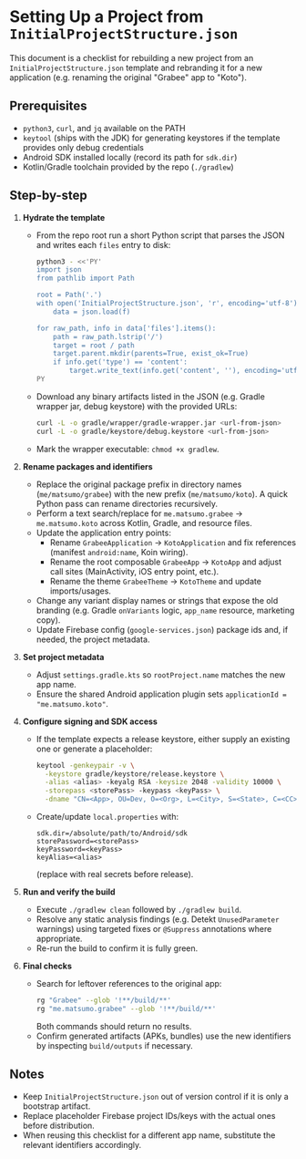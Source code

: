 # Setting Up a Project from `InitialProjectStructure.json`

This document is a checklist for rebuilding a new project from an `InitialProjectStructure.json` template and rebranding it for a new application (e.g. renaming the original "Grabee" app to "Koto").

## Prerequisites

- `python3`, `curl`, and `jq` available on the PATH
- `keytool` (ships with the JDK) for generating keystores if the template provides only debug credentials
- Android SDK installed locally (record its path for `sdk.dir`)
- Kotlin/Gradle toolchain provided by the repo (`./gradlew`)

## Step-by-step

1. **Hydrate the template**
   - From the repo root run a short Python script that parses the JSON and writes each `files` entry to disk:
     ```bash
     python3 - <<'PY'
     import json
     from pathlib import Path

     root = Path('.')
     with open('InitialProjectStructure.json', 'r', encoding='utf-8') as f:
         data = json.load(f)

     for raw_path, info in data['files'].items():
         path = raw_path.lstrip('/')
         target = root / path
         target.parent.mkdir(parents=True, exist_ok=True)
         if info.get('type') == 'content':
             target.write_text(info.get('content', ''), encoding='utf-8')
     PY
     ```
   - Download any binary artifacts listed in the JSON (e.g. Gradle wrapper jar, debug keystore) with the provided URLs:
     ```bash
     curl -L -o gradle/wrapper/gradle-wrapper.jar <url-from-json>
     curl -L -o gradle/keystore/debug.keystore <url-from-json>
     ```
   - Mark the wrapper executable: `chmod +x gradlew`.

2. **Rename packages and identifiers**
   - Replace the original package prefix in directory names (`me/matsumo/grabee`) with the new prefix (`me/matsumo/koto`). A quick Python pass can rename directories recursively.
   - Perform a text search/replace for `me.matsumo.grabee` → `me.matsumo.koto` across Kotlin, Gradle, and resource files.
   - Update the application entry points:
     - Rename `GrabeeApplication` → `KotoApplication` and fix references (manifest `android:name`, Koin wiring).
     - Rename the root composable `GrabeeApp` → `KotoApp` and adjust call sites (MainActivity, iOS entry point, etc.).
     - Rename the theme `GrabeeTheme` → `KotoTheme` and update imports/usages.
   - Change any variant display names or strings that expose the old branding (e.g. Gradle `onVariants` logic, `app_name` resource, marketing copy).
   - Update Firebase config (`google-services.json`) package ids and, if needed, the project metadata.

3. **Set project metadata**
   - Adjust `settings.gradle.kts` so `rootProject.name` matches the new app name.
   - Ensure the shared Android application plugin sets `applicationId = "me.matsumo.koto"`.

4. **Configure signing and SDK access**
   - If the template expects a release keystore, either supply an existing one or generate a placeholder:
     ```bash
     keytool -genkeypair -v \
       -keystore gradle/keystore/release.keystore \
       -alias <alias> -keyalg RSA -keysize 2048 -validity 10000 \
       -storepass <storePass> -keypass <keyPass> \
       -dname "CN=<App>, OU=Dev, O=<Org>, L=<City>, S=<State>, C=<CC>"
     ```
   - Create/update `local.properties` with:
     ```properties
     sdk.dir=/absolute/path/to/Android/sdk
     storePassword=<storePass>
     keyPassword=<keyPass>
     keyAlias=<alias>
     ```
     (replace with real secrets before release).

5. **Run and verify the build**
   - Execute `./gradlew clean` followed by `./gradlew build`.
   - Resolve any static analysis findings (e.g. Detekt `UnusedParameter` warnings) using targeted fixes or `@Suppress` annotations where appropriate.
   - Re-run the build to confirm it is fully green.

6. **Final checks**
   - Search for leftover references to the original app:
     ```bash
     rg "Grabee" --glob '!**/build/**'
     rg "me.matsumo.grabee" --glob '!**/build/**'
     ```
     Both commands should return no results.
   - Confirm generated artifacts (APKs, bundles) use the new identifiers by inspecting `build/outputs` if necessary.

## Notes

- Keep `InitialProjectStructure.json` out of version control if it is only a bootstrap artifact.
- Replace placeholder Firebase project IDs/keys with the actual ones before distribution.
- When reusing this checklist for a different app name, substitute the relevant identifiers accordingly.
